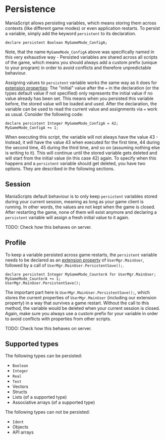 # Persistence

ManiaScript allows persisting variables, which means storing them across contexts (like different game modes) or even application restarts. To persist a variable, simply add the keyword `persistent` to its declaration.

```ManiaScript
declare persistent Boolean MyGameMode_ConfigA;
```

Note, that the name `MyGameMode_ConfigA` above was specifically named in this very exhaustive way - Persisted variables are shared across all scripts of the game, which means you should always add a custom prefix (unique to your program) in order to avoid conflicts and therefore unpredictable behaviour.

Assigning values to `persistent` variable works the same way as it does for [extension properties](/advanced/extension_properties.html): The "initial" value after the `=` in the declaration (or the types default value if not specified) only represents the initial value if no value already has been set. This means when you persisted this variable before, the stored value will be loaded and used. After the declaration, the variable can be used to read the current value and assignments via `=` work as usual. Consider the following code:

```ManiaScript
declare persistent Integer MyGameMode_ConfigA = 42;
MyGameMode_ConfigA += 1;
```

When executing this script, the variable will not always have the value 43 - Instead, it will have the value 43 when executed for the first time, 44 during the second time, 45 during the third time, and so on (assuming nothing else is writing to it). This will continue until the stored variable gets deleted and will start from the initial value (in this case 42) again. To specify when this happens and a `persistent` variable should get deleted, you have two options. They are described in the following sections.

## Session
ManiaScripts default behaviour is to only keep `persistent` variables stored during your current session, meaning as long as your game client is running. In other words, the values are not kept when the game is closed. After restarting the game, none of them will exist anymore and declaring a `persistent` variable will assign a fresh initial value to it again.

TODO: Check how this behaves on server.

## Profile
To keep a variable persisted across game restarts, the `persistent` variable needs to be declared as an [extension property](/advanced/extension_properties.html) of `UserMgr.MainUser`, followed by a call of `UserMgr.MainUser.PersistentSave();`.

```ManiaScript
declare persistent Integer MyGameMode_CounterA for UserMgr.MainUser;
MyGameMode_CounterA += 1;
UserMgr.MainUser.PersistentSave();
```

The important part here is `UserMgr.MainUser.PersistentSave();`, which stores the current properties of `UserMgr.MainUser` (including our extension property) in a way that survives a game restart. Without the call to this method, the variable would be deleted when your current session is closed. Again, make sure you always use a custom prefix for your variable in order to avoid conflicts with properties from other scripts.

TODO: Check how this behaves on server.

## Supported types
The following types can be persisted:
- `Boolean`
- `Integer`
- `Real`
- `Text`
- Vectors
- Structs
- Lists (of a supported type)
- Associative arrays (of a supported type)

The following types can not be persisted:
- `Ident`
- Objects
- API arrays
